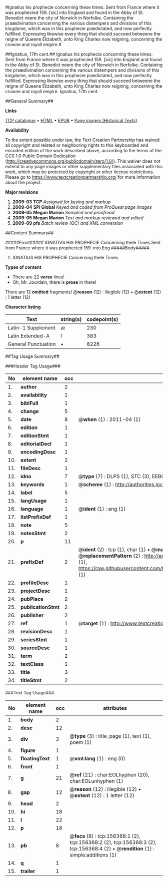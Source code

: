 #Ignatius his prophecie concerning these times. Sent from France where it was prophecied 159. [sic] into England and found in the Abby of St. Benedict neere the city of Norwich in Norfolke. Containing the praædivination concerning the various distempers and divisions of this kingdome, which was in this prophecie prædictated, and now perfectly fulfilled. Expressing likewise every thing that should succeed betweene the reigne of Queene Elizabeth, unto King Charles now reigning, concerning the crowne and royall empire.#

##Ignatius, 17th cent.##
Ignatius his prophecie concerning these times. Sent from France where it was prophecied 159. [sic] into England and found in the Abby of St. Benedict neere the city of Norwich in Norfolke. Containing the praædivination concerning the various distempers and divisions of this kingdome, which was in this prophecie prædictated, and now perfectly fulfilled. Expressing likewise every thing that should succeed betweene the reigne of Queene Elizabeth, unto King Charles now reigning, concerning the crowne and royall empire.
Ignatius, 17th cent.

##General Summary##

**Links**

[TCP catalogue](http://www.ota.ox.ac.uk/tcp/)  • 
[HTML](http://tei.it.ox.ac.uk/tcp/Texts-HTML/free/A87/A87313.html)  • 
[EPUB](http://tei.it.ox.ac.uk/tcp/Texts-EPUB/free/A87/A87313.epub) • 
[Page images (Historical Texts)](https://historicaltexts.jisc.ac.uk/eebo-99870108e)

**Availability**

To the extent possible under law, the Text Creation Partnership has waived all copyright and related or neighboring rights to this keyboarded and encoded edition of the work described above, according to the terms of the CC0 1.0 Public Domain Dedication (http://creativecommons.org/publicdomain/zero/1.0/). This waiver does not extend to any page images or other supplementary files associated with this work, which may be protected by copyright or other license restrictions. Please go to https://www.textcreationpartnership.org/ for more information about the project.

**Major revisions**

1. __2009-03__ __TCP__ *Assigned for keying and markup*
1. __2009-04__ __SPi Global__ *Keyed and coded from ProQuest page images*
1. __2009-05__ __Megan Marion__ *Sampled and proofread*
1. __2009-05__ __Megan Marion__ *Text and markup reviewed and edited*
1. __2009-09__ __pfs__ *Batch review (QC) and XML conversion*

##Content Summary##

#####Front#####
IGNATIVS HIS PROPHECIE Concerning theſe Times.Sent from France where it was prophecied 159. into Eng
#####Body#####

1. IGNATIUS HIS PROPHECIE Concerning theſe Times.

**Types of content**

  * There are 22 **verse** lines!
  * Oh, Mr. Jourdain, there is **prose** in there!

There are 12 **omitted** fragments! 
 @__reason__ (12) : illegible (12)  •  @__extent__ (12) : 1 letter (12)

**Character listing**


|Text|string(s)|codepoint(s)|
|---|---|---|
|Latin-1 Supplement|æ|230|
|Latin Extended-A|ſ|383|
|General Punctuation|•|8226|

##Tag Usage Summary##

###Header Tag Usage###

|No|element name|occ|attributes|
|---|---|---|---|
|1.|__author__|2||
|2.|__availability__|1||
|3.|__biblFull__|1||
|4.|__change__|5||
|5.|__date__|8| @__when__ (1) : 2011-04 (1)|
|6.|__edition__|1||
|7.|__editionStmt__|1||
|8.|__editorialDecl__|1||
|9.|__encodingDesc__|1||
|10.|__extent__|2||
|11.|__fileDesc__|1||
|12.|__idno__|7| @__type__ (7) : DLPS (1), STC (3), EEBO-CITATION (1), PROQUEST (1), VID (1)|
|13.|__keywords__|1| @__scheme__ (1) : http://authorities.loc.gov/ (1)|
|14.|__label__|5||
|15.|__langUsage__|1||
|16.|__language__|1| @__ident__ (1) : eng (1)|
|17.|__listPrefixDef__|1||
|18.|__note__|5||
|19.|__notesStmt__|2||
|20.|__p__|11||
|21.|__prefixDef__|2| @__ident__ (2) : tcp (1), char (1)  •  @__matchPattern__ (2) : ([0-9\-]+):([0-9IVX]+) (1), (.+) (1)  •  @__replacementPattern__ (2) : http://eebo.chadwyck.com/downloadtiff?vid=$1&page=$2 (1), https://raw.githubusercontent.com/textcreationpartnership/Texts/master/tcpchars.xml#$1 (1)|
|22.|__profileDesc__|1||
|23.|__projectDesc__|1||
|24.|__pubPlace__|2||
|25.|__publicationStmt__|2||
|26.|__publisher__|2||
|27.|__ref__|1| @__target__ (1) : http://www.textcreationpartnership.org/docs/. (1)|
|28.|__revisionDesc__|1||
|29.|__seriesStmt__|1||
|30.|__sourceDesc__|1||
|31.|__term__|2||
|32.|__textClass__|1||
|33.|__title__|3||
|34.|__titleStmt__|2||


###Text Tag Usage###

|No|element name|occ|attributes|
|---|---|---|---|
|1.|__body__|2||
|2.|__desc__|12||
|3.|__div__|3| @__type__ (3) : title_page (1), text (1), poem (1)|
|4.|__figure__|1||
|5.|__floatingText__|1| @__xml:lang__ (1) : eng (0)|
|6.|__front__|1||
|7.|__g__|21| @__ref__ (21) : char:EOLhyphen (20), char:EOLunhyphen (1)|
|8.|__gap__|12| @__reason__ (12) : illegible (12)  •  @__extent__ (12) : 1 letter (12)|
|9.|__head__|2||
|10.|__hi__|18||
|11.|__l__|22||
|12.|__p__|18||
|13.|__pb__|8| @__facs__ (8) : tcp:156368:1 (2), tcp:156368:2 (2), tcp:156368:3 (2), tcp:156368:4 (2)  •  @__rendition__ (1) : simple:additions (1)|
|14.|__q__|1||
|15.|__trailer__|1||

